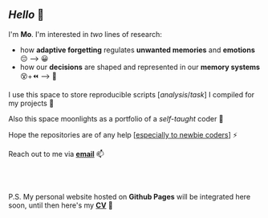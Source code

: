 ## ***Hello*** 👻

I'm **Mo**. I'm interested in *two* lines of research:
* how **adaptive forgetting** regulates **unwanted memories** and **emotions** 😔 --> 😀
* how our **decisions** are shaped and represented in our **memory systems** 😵+⏪ --> 🧐

I use this space to store reproducible scripts [*analysis*/*task*] I compiled for my projects 🔭

Also this space moonlights as a portfolio of a *self-taught* coder 🤖

Hope the repositories are of any help [<ins>especially to newbie coders</ins>] ⚡

Reach out to me via [**email**](mailto:mohith96@connect.hku.hk?subject=[GitHub]%20Source%20Han%20Sans) 📫

<br/>
<br/>


P.S. My personal website hosted on **Github Pages** will be integrated here soon, until then here's my [**CV**](https://www.dropbox.com/scl/fi/2fk9oaczl03uucw3fgmc4/MMV_CV_0723.pdf?rlkey=a1ilkt6v97rcnxt3tdqcskl46&dl=0) 🐣


<!--
**movivi/movivi** is a ✨ _special_ ✨ repository because its `README.md` (this file) appears on your GitHub profile.

Here are some ideas to get you started:

- 🔭 I’m currently working on ...
- 🌱 I’m currently learning ...
- 👯 I’m looking to collaborate on ...
- 🤔 I’m looking for help with ...
- 💬 Ask me about ...
- 📫 How to reach me: ...
- 😄 Pronouns: ...
- ⚡ Fun fact: ...
-->
